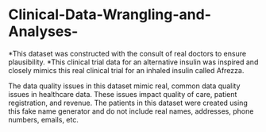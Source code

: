 # Clinical-Data-Wrangling-and-Analyses-

*This dataset was constructed with the consult of real doctors to ensure plausibility. *This clinical trial data for an alternative insulin was inspired and closely mimics this real clinical trial for an inhaled insulin called Afrezza.

The data quality issues in this dataset mimic real, common data quality issues in healthcare data. These issues impact quality of care, patient registration, and revenue.
The patients in this dataset were created using this fake name generator and do not include real names, addresses, phone numbers, emails, etc.
